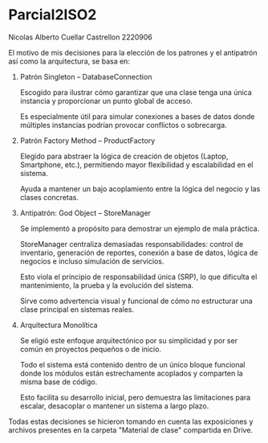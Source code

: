 # Parcial2ISO2
Nicolas Alberto Cuellar Castrellon 2220906

El motivo de mis decisiones para la elección de los patrones y el antipatrón así como la
arquitectura, se basa en:

1. Patrón Singleton – DatabaseConnection

    Escogido para ilustrar cómo garantizar que una clase tenga una única instancia y proporcionar un punto global de acceso.

    Es especialmente útil para simular conexiones a bases de datos donde múltiples instancias podrían provocar conflictos o sobrecarga.

2. Patrón Factory Method – ProductFactory

    Elegido para abstraer la lógica de creación de objetos (Laptop, Smartphone, etc.), permitiendo mayor flexibilidad y escalabilidad en el sistema.

    Ayuda a mantener un bajo acoplamiento entre la lógica del negocio y las clases concretas.

3. Antipatrón: God Object – StoreManager

    Se implementó a propósito para demostrar un ejemplo de mala práctica.

    StoreManager centraliza demasiadas responsabilidades: control de inventario, generación de reportes, conexión a base de datos, lógica de negocios e incluso simulación de servicios.

    Esto viola el principio de responsabilidad única (SRP), lo que dificulta el mantenimiento, la prueba y la evolución del sistema.

    Sirve como advertencia visual y funcional de cómo no estructurar una clase principal en sistemas reales.

4. Arquitectura Monolítica

    Se eligió este enfoque arquitectónico por su simplicidad y por ser común en proyectos pequeños o de inicio.

    Todo el sistema está contenido dentro de un único bloque funcional donde los módulos están estrechamente acoplados y comparten la misma base de código.

    Esto facilita su desarrollo inicial, pero demuestra las limitaciones para escalar, desacoplar o mantener un sistema a largo plazo.

Todas estas decisiones se hicieron tomando en cuenta las exposiciones y archivos presentes en la carpeta "Material de clase" compartida en Drive.

